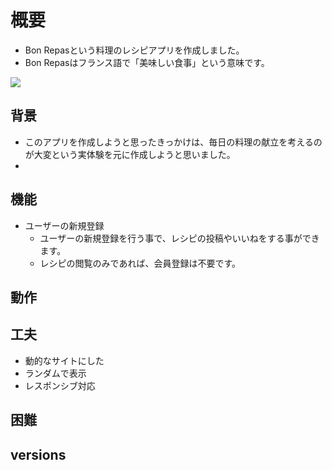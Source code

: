 # 概要
- Bon Repasという料理のレシピアプリを作成しました。
- Bon Repasはフランス語で「美味しい食事」という意味です。

![](app/assets/images/ss1.png)


## 背景
- このアプリを作成しようと思ったきっかけは、毎日の料理の献立を考えるのが大変という実体験を元に作成しようと思いました。
- 


## 機能
- ユーザーの新規登録
  - ユーザーの新規登録を行う事で、レシピの投稿やいいねをする事ができます。
  - レシピの閲覧のみであれば、会員登録は不要です。

## 動作

## 工夫
- 動的なサイトにした
- ランダムで表示
- レスポンシブ対応
## 困難

## versions